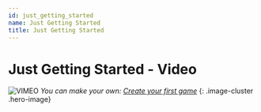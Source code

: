 ```yaml
---
id: just_getting_started
name: Just Getting Started
title: Just Getting Started
---
```


# Just Getting Started - Video

![VIMEO](../assets/placeholder_720p.png "381563691")
_You can make your own: [Create your first game](../../../getting_started/my_first_multiplayer_game/)_
{: .image-cluster .hero-image}
